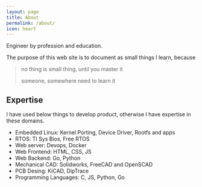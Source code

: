 ```yaml
---
layout: page
title: About
permalink: /about/
icon: heart
---
```


Engineer by profession and education.

The purpose of this web site is to document as small things I learn, because

> no thing is small thing, until you master it
>
> someone, somewhere need to learn it

## Expertise

I have used below things to develop product, otherwise I have expertise in these domains.

* Embedded Linux: Kernel Porting, Device Driver, Rootfs and apps
* RTOS: TI Sys Bios, Free RTOS
* Web server: Devops, Docker
* Web Frontend: HTML, CSS, JS
* Web Backend: Go, Python
* Mechanical CAD: Solidworks, FreeCAD and OpenSCAD
* PCB Desing: KiCAD, DipTrace
* Programming Languages: C, JS, Python, Go
